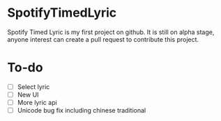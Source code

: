 # SpotifyTimedLyric
Spotify Timed Lyric is my first project on github. It is still on alpha stage, anyone interest can create a pull request to contribute this project.
# To-do
- [ ] Select lyric
- [ ] New UI
- [ ] More lyric api
- [ ] Unicode bug fix including chinese traditional
